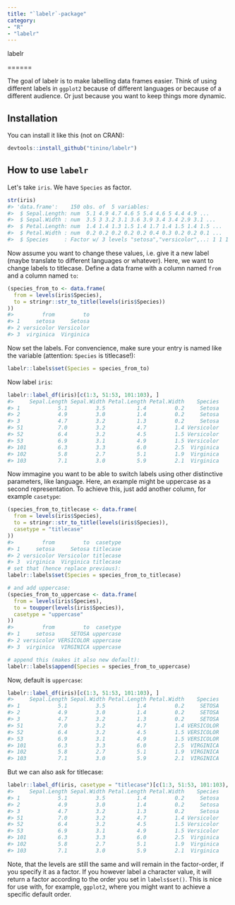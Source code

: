 ```yaml
---
title: "`labelr`-package"
category:
- "R"
- "labelr"
---
```


<!-- README.md is generated from README.Rmd. Please edit that file -->
labelr

======

The goal of labelr is to make labelling data frames easier. Think of using different labels in `ggplot2` because of different languages or because of a different audience. Or just because you want to keep things more dynamic.

Installation
------------

You can install it like this (not on CRAN):

``` r
devtools::install_github("tinino/labelr")
```

How to use `labelr`
-------------------

Let's take `iris`. We have `Species` as factor.

``` r
str(iris)
#> 'data.frame':    150 obs. of  5 variables:
#>  $ Sepal.Length: num  5.1 4.9 4.7 4.6 5 5.4 4.6 5 4.4 4.9 ...
#>  $ Sepal.Width : num  3.5 3 3.2 3.1 3.6 3.9 3.4 3.4 2.9 3.1 ...
#>  $ Petal.Length: num  1.4 1.4 1.3 1.5 1.4 1.7 1.4 1.5 1.4 1.5 ...
#>  $ Petal.Width : num  0.2 0.2 0.2 0.2 0.2 0.4 0.3 0.2 0.2 0.1 ...
#>  $ Species     : Factor w/ 3 levels "setosa","versicolor",..: 1 1 1 1 1 1 1 1 1 1 ...
```

Now assume you want to change these values, i.e. give it a new label (maybe translate to different languages or whatever). Here, we want to change labels to titlecase. Define a data frame with a column named `from` and a column named `to`:

``` r
(species_from_to <- data.frame(
  from = levels(iris$Species),
  to = stringr::str_to_title(levels(iris$Species))
))
#>         from         to
#> 1     setosa     Setosa
#> 2 versicolor Versicolor
#> 3  virginica  Virginica
```

Now set the labels. For convencience, make sure your entry is named like the variable (attention: `Species` is titlecase!):

``` r
labelr::labels$set(Species = species_from_to)
```

Now label `iris`:

``` r
labelr::label_df(iris)[c(1:3, 51:53, 101:103), ]
#>     Sepal.Length Sepal.Width Petal.Length Petal.Width    Species
#> 1            5.1         3.5          1.4         0.2     Setosa
#> 2            4.9         3.0          1.4         0.2     Setosa
#> 3            4.7         3.2          1.3         0.2     Setosa
#> 51           7.0         3.2          4.7         1.4 Versicolor
#> 52           6.4         3.2          4.5         1.5 Versicolor
#> 53           6.9         3.1          4.9         1.5 Versicolor
#> 101          6.3         3.3          6.0         2.5  Virginica
#> 102          5.8         2.7          5.1         1.9  Virginica
#> 103          7.1         3.0          5.9         2.1  Virginica
```

Now immagine you want to be able to switch labels using other distinctive parameters, like language. Here, an example might be uppercase as a second representation. To achieve this, just add another column, for example `casetype`:

``` r
(species_from_to_titlecase <- data.frame(
  from = levels(iris$Species),
  to = stringr::str_to_title(levels(iris$Species)),
  casetype = "titlecase"
))
#>         from         to  casetype
#> 1     setosa     Setosa titlecase
#> 2 versicolor Versicolor titlecase
#> 3  virginica  Virginica titlecase
# set that (hence replace previous):
labelr::labels$set(Species = species_from_to_titlecase)

# and add uppercase:
(species_from_to_uppercase <- data.frame(
  from = levels(iris$Species),
  to = toupper(levels(iris$Species)),
  casetype = "uppercase"
))
#>         from         to  casetype
#> 1     setosa     SETOSA uppercase
#> 2 versicolor VERSICOLOR uppercase
#> 3  virginica  VIRGINICA uppercase

# append this (makes it also new default):
labelr::labels$append(Species = species_from_to_uppercase)
```

Now, default is `uppercase`:

``` r
labelr::label_df(iris)[c(1:3, 51:53, 101:103), ]
#>     Sepal.Length Sepal.Width Petal.Length Petal.Width    Species
#> 1            5.1         3.5          1.4         0.2     SETOSA
#> 2            4.9         3.0          1.4         0.2     SETOSA
#> 3            4.7         3.2          1.3         0.2     SETOSA
#> 51           7.0         3.2          4.7         1.4 VERSICOLOR
#> 52           6.4         3.2          4.5         1.5 VERSICOLOR
#> 53           6.9         3.1          4.9         1.5 VERSICOLOR
#> 101          6.3         3.3          6.0         2.5  VIRGINICA
#> 102          5.8         2.7          5.1         1.9  VIRGINICA
#> 103          7.1         3.0          5.9         2.1  VIRGINICA
```

But we can also ask for titlecase:

``` r
labelr::label_df(iris, casetype = "titlecase")[c(1:3, 51:53, 101:103), ]
#>     Sepal.Length Sepal.Width Petal.Length Petal.Width    Species
#> 1            5.1         3.5          1.4         0.2     Setosa
#> 2            4.9         3.0          1.4         0.2     Setosa
#> 3            4.7         3.2          1.3         0.2     Setosa
#> 51           7.0         3.2          4.7         1.4 Versicolor
#> 52           6.4         3.2          4.5         1.5 Versicolor
#> 53           6.9         3.1          4.9         1.5 Versicolor
#> 101          6.3         3.3          6.0         2.5  Virginica
#> 102          5.8         2.7          5.1         1.9  Virginica
#> 103          7.1         3.0          5.9         2.1  Virginica
```

Note, that the levels are still the same and will remain in the factor-order, if you specify it as a factor. If you however label a character value, it will return a factor according to the order you set in `labels$set()`. This is nice for use with, for example, `ggplot2`, where you might want to achieve a specific default order.
